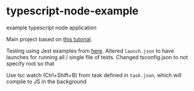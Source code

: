 # typescript-node-example
example typescript node application



Main project based on [this tutorial](https://www.youtube.com/watch?v=JdvkaW2xeiI).

Testing using Jest examples from [here](https://github.com/ChiragRupani/TSUnitTestsSetup). Altered `launch.json` to have launches for running all / single file of tests.
Changed tsconfig.json to not specify root so that 


Use tsc watch (Ctrl+Shift+B) from task defined in `task.json`, which will compile to JS in the background